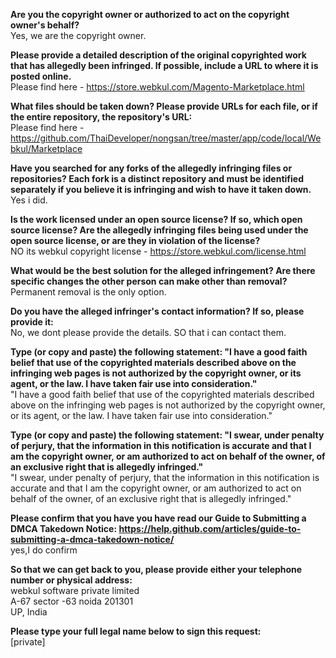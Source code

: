 **Are you the copyright owner or authorized to act on the copyright owner's behalf?**  
Yes, we are the copyright owner.  

**Please provide a detailed description of the original copyrighted work that has allegedly been infringed. If possible, include a URL to where it is posted online.**  
Please find here - https://store.webkul.com/Magento-Marketplace.html 

**What files should be taken down? Please provide URLs for each file, or if the entire repository, the repository's URL:**  
Please find here - https://github.com/ThaiDeveloper/nongsan/tree/master/app/code/local/Webkul/Marketplace

**Have you searched for any forks of the allegedly infringing files or repositories? Each fork is a distinct repository and must be identified separately if you believe it is infringing and wish to have it taken down.**  
Yes i did.

**Is the work licensed under an open source license? If so, which open source license? Are the allegedly infringing files being used under the open source license, or are they in violation of the license?**  
NO its webkul copyright license - https://store.webkul.com/license.html

**What would be the best solution for the alleged infringement? Are there specific changes the other person can make other than removal?**  
Permanent removal is the only option.

**Do you have the alleged infringer's contact information? If so, please provide it:**  
No, we dont please provide the details. SO that i can contact them.

**Type (or copy and paste) the following statement: "I have a good faith belief that use of the copyrighted materials described above on the infringing web pages is not authorized by the copyright owner, or its agent, or the law. I have taken fair use into consideration."**  
"I have a good faith belief that use of the copyrighted materials described above on the infringing web pages is not authorized by the copyright owner, or its agent, or the law. I have taken fair use into consideration."

**Type (or copy and paste) the following statement: "I swear, under penalty of perjury, that the information in this notification is accurate and that I am the copyright owner, or am authorized to act on behalf of the owner, of an exclusive right that is allegedly infringed."**  
"I swear, under penalty of perjury, that the information in this notification is accurate and that I am the copyright owner, or am authorized to act on behalf of the owner, of an exclusive right that is allegedly infringed."

**Please confirm that you have you have read our Guide to Submitting a DMCA Takedown Notice: https://help.github.com/articles/guide-to-submitting-a-dmca-takedown-notice/**  
yes,I do confirm

**So that we can get back to you, please provide either your telephone number or physical address:**  
webkul software private limited  
A-67 sector -63 noida 201301  
UP, India  

**Please type your full legal name below to sign this request:**  
[private]
